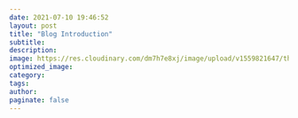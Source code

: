 ```yaml
---
date: 2021-07-10 19:46:52
layout: post
title: "Blog Introduction"
subtitle:
description:
image: https://res.cloudinary.com/dm7h7e8xj/image/upload/v1559821647/theme6_qeeojf.jpg
optimized_image:
category:
tags:
author:
paginate: false
---
```

